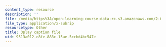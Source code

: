 ```yaml
---
content_type: resource
description: ''
file: /media/https%3A/open-learning-course-data-rc.s3.amazonaws.com/2-003sc-engineering-dynamics-fall-2011/9513a012e8fe888c15ae5ccbd4bc547e_zlbbbA5Uuu8.srt
file_type: application/x-subrip
resourcetype: Other
title: 3play caption file
uid: 9513a012-e8fe-888c-15ae-5ccbd4bc547e
---
```

